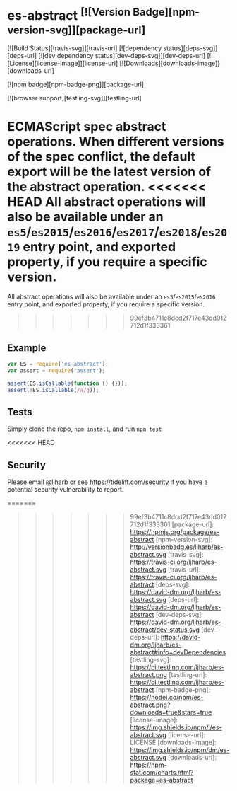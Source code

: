 # es-abstract <sup>[![Version Badge][npm-version-svg]][package-url]</sup>

[![Build Status][travis-svg]][travis-url]
[![dependency status][deps-svg]][deps-url]
[![dev dependency status][dev-deps-svg]][dev-deps-url]
[![License][license-image]][license-url]
[![Downloads][downloads-image]][downloads-url]

[![npm badge][npm-badge-png]][package-url]

[![browser support][testling-svg]][testling-url]

ECMAScript spec abstract operations.
When different versions of the spec conflict, the default export will be the latest version of the abstract operation.
<<<<<<< HEAD
All abstract operations will also be available under an `es5`/`es2015`/`es2016`/`es2017`/`es2018`/`es2019` entry point, and exported property, if you require a specific version.
=======
All abstract operations will also be available under an `es5`/`es2015`/`es2016` entry point, and exported property, if you require a specific version.
>>>>>>> 99ef3b4711c8dcd2f717e43dd012712d1f333361

## Example

```js
var ES = require('es-abstract');
var assert = require('assert');

assert(ES.isCallable(function () {}));
assert(!ES.isCallable(/a/g));
```

## Tests
Simply clone the repo, `npm install`, and run `npm test`

<<<<<<< HEAD
## Security

Please email [@ljharb](https://github.com/ljharb) or see https://tidelift.com/security if you have a potential security vulnerability to report.

=======
>>>>>>> 99ef3b4711c8dcd2f717e43dd012712d1f333361
[package-url]: https://npmjs.org/package/es-abstract
[npm-version-svg]: http://versionbadg.es/ljharb/es-abstract.svg
[travis-svg]: https://travis-ci.org/ljharb/es-abstract.svg
[travis-url]: https://travis-ci.org/ljharb/es-abstract
[deps-svg]: https://david-dm.org/ljharb/es-abstract.svg
[deps-url]: https://david-dm.org/ljharb/es-abstract
[dev-deps-svg]: https://david-dm.org/ljharb/es-abstract/dev-status.svg
[dev-deps-url]: https://david-dm.org/ljharb/es-abstract#info=devDependencies
[testling-svg]: https://ci.testling.com/ljharb/es-abstract.png
[testling-url]: https://ci.testling.com/ljharb/es-abstract
[npm-badge-png]: https://nodei.co/npm/es-abstract.png?downloads=true&stars=true
[license-image]: https://img.shields.io/npm/l/es-abstract.svg
[license-url]: LICENSE
[downloads-image]: https://img.shields.io/npm/dm/es-abstract.svg
[downloads-url]: https://npm-stat.com/charts.html?package=es-abstract

